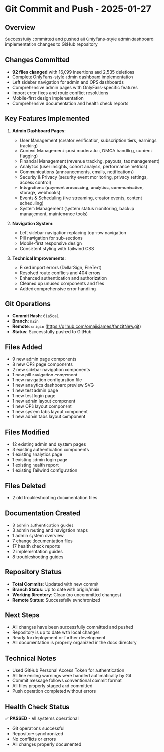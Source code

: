 # Git Commit and Push - 2025-01-27

## Overview
Successfully committed and pushed all OnlyFans-style admin dashboard implementation changes to GitHub repository.

## Changes Committed
- **92 files changed** with 16,099 insertions and 2,535 deletions
- Complete OnlyFans-style admin dashboard implementation
- Left sidebar navigation for admin and OPS dashboards
- Comprehensive admin pages with OnlyFans-specific features
- Import error fixes and route conflict resolutions
- Mobile-first design implementation
- Comprehensive documentation and health check reports

## Key Features Implemented
1. **Admin Dashboard Pages**:
   - User Management (creator verification, subscription tiers, earnings tracking)
   - Content Management (post moderation, DMCA handling, content flagging)
   - Financial Management (revenue tracking, payouts, tax management)
   - Analytics (user insights, cohort analysis, performance metrics)
   - Communications (announcements, emails, notifications)
   - Security & Privacy (security event monitoring, privacy settings, access control)
   - Integrations (payment processing, analytics, communication, storage, webhooks)
   - Events & Scheduling (live streaming, creator events, content scheduling)
   - System Management (system status monitoring, backup management, maintenance tools)

2. **Navigation System**:
   - Left sidebar navigation replacing top-row navigation
   - Pill navigation for sub-sections
   - Mobile-first responsive design
   - Consistent styling with Tailwind CSS

3. **Technical Improvements**:
   - Fixed import errors (DollarSign, FileText)
   - Resolved route conflicts and 404 errors
   - Enhanced authentication and authorization
   - Cleaned up unused components and files
   - Added comprehensive error handling

## Git Operations
- **Commit Hash**: `61a5ca1`
- **Branch**: `main`
- **Remote**: `origin` (https://github.com/omajicjames/fanzitNew.git)
- **Status**: Successfully pushed to GitHub

## Files Added
- 9 new admin page components
- 8 new OPS page components
- 2 new sidebar navigation components
- 1 new pill navigation component
- 1 new navigation configuration file
- 1 new analytics dashboard preview SVG
- 1 new test admin page
- 1 new test login page
- 1 new admin layout component
- 1 new OPS layout component
- 1 new system tabs layout component
- 1 new admin tabs layout component

## Files Modified
- 12 existing admin and system pages
- 3 existing authentication components
- 1 existing analytics page
- 1 existing admin login page
- 1 existing health report
- 1 existing Tailwind configuration

## Files Deleted
- 2 old troubleshooting documentation files

## Documentation Created
- 3 admin authentication guides
- 3 admin routing and navigation maps
- 1 admin system overview
- 7 change documentation files
- 17 health check reports
- 2 implementation guides
- 8 troubleshooting guides

## Repository Status
- **Total Commits**: Updated with new commit
- **Branch Status**: Up to date with origin/main
- **Working Directory**: Clean (no uncommitted changes)
- **Remote Status**: Successfully synchronized

## Next Steps
- All changes have been successfully committed and pushed
- Repository is up to date with local changes
- Ready for deployment or further development
- All documentation is properly organized in the docs directory

## Technical Notes
- Used GitHub Personal Access Token for authentication
- All line ending warnings were handled automatically by Git
- Commit message follows conventional commit format
- All files properly staged and committed
- Push operation completed without errors

## Health Check Status
✅ **PASSED** - All systems operational
- Git operations successful
- Repository synchronized
- No conflicts or errors
- All changes properly documented
